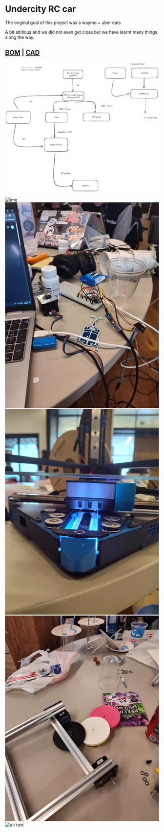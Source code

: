# Undercity RC car
The original goal of this project was a waymo + uber eats

A bit abitious and we did not even get close but we have learnt many things along the way.

## [BOM](https://docs.google.com/spreadsheets/d/1kpuyQziQVE7cKFnH4VXbR72QkuAozz1iUb7t4SHraTE/edit?gid=0#gid=0) | [CAD](https://cad.onshape.com/documents/02723c9a3e55e561db2bc831/w/5784b4d1d5954fd8c7eb26be/e/960f16c7a37f44b90e76f9a4)

![sda](Untitled-2025-04-27-2251.png)


![img](https://hc-cdn.hel1.your-objectstorage.com/s/v3/b74a9da28c30a2930faf369a86bff1a13c8b2e21_20250714_070148.jpg)
![alt text](images/IMG_20250712_155708300_HDR.jpg)
![alt text](images/IMG_20250713_164052280_HDR.jpg) ![alt text](images/IMG_20250713_164039529_HDR.jpg) ![alt text](images/IMG_20250712_163748274_MP.jpg)
